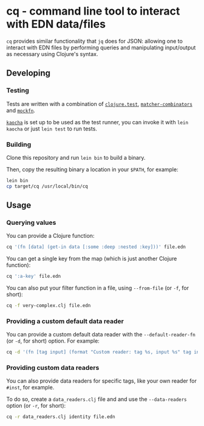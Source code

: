 # cq - command line tool to interact with EDN data/files

`cq` provides similar functionality that `jq` does for JSON: allowing one to interact with EDN files by performing queries and manipulating input/output as necessary using Clojure's syntax.

## Developing

### Testing

Tests are written with a combination of [`clojure.test`](https://clojure.github.io/clojure/clojure.test-api.html), [`matcher-combinators`](https://github.com/nubank/matcher-combinators) and [`mockfn`](https://github.com/pmatiello/mockfn).

[`kaocha`](https://github.com/lambdaisland/kaocha) is set up to be used as the test runner, you can invoke it with `lein kaocha` or just `lein test` to run tests.

### Building

Clone this repository and run `lein bin` to build a binary.

Then, copy the resulting binary a location in your `$PATH`, for example:

```bash
lein bin
cp target/cq /usr/local/bin/cq
```

## Usage

### Querying values

You can provide a Clojure function:
```bash
cq '(fn [data] (get-in data [:some :deep :nested :key]))' file.edn
```

You can get a single key from the map (which is just another Clojure function):
```bash
cq ':a-key' file.edn
```

You can also put your filter function in a file, using `--from-file` (or `-f`, for short):
```bash
cq -f very-complex.clj file.edn
```

### Providing a custom default data reader

You can provide a custom default data reader with the `--default-reader-fn` (or `-d`, for short) option. For example:

```bash
cq -d '(fn [tag input] (format "Custom reader: tag %s, input %s" tag input))'
```

### Providing custom data readers

You can also provide data readers for specific tags, like your own reader for `#inst`, for example.

To do so, create a `data_readers.clj` file and and use the `--data-readers` option (or `-r`, for short):

```bash
cq -r data_readers.clj identity file.edn
```
